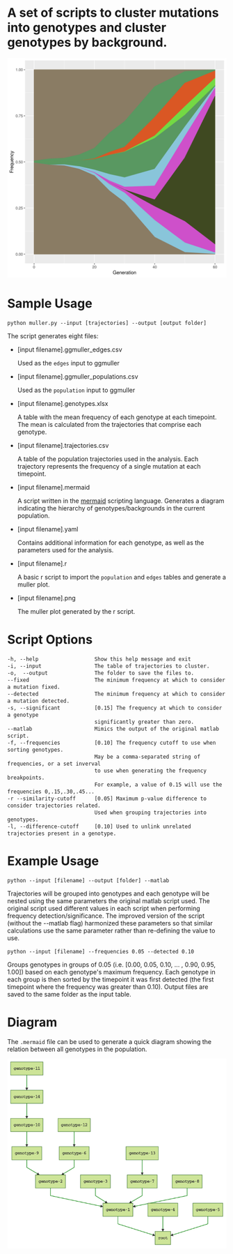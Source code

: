 # A set of scripts to cluster mutations into genotypes and cluster genotypes by background.
![muller_plot](./data/B1_muller_try1.muller.png)

# Sample Usage

```
python muller.py --input [trajectories] --output [output folder]
```

The script generates eight files:
-  [input filename].ggmuller_edges.csv

	Used as the `edges` input to ggmuller

- [input filename].ggmuller_populations.csv

	Used as the `population` input to ggmuller

- [input filename].genotypes.xlsx

	A table with the mean frequency of each genotype at each timepoint. The mean is calculated from the trajectories that comprise each genotype.

- [input filename].trajectories.csv

	A table of the population trajectories used in the analysis. Each trajectory represents the frequency of a single mutation at each timepoint.

- [input filename].mermaid

	A script written in the [mermaid](https://mermaidjs.github.io) scripting language. Generates a diagram indicating the hierarchy of genotypes/backgrounds in the current population.

- [input filename].yaml

	Contains additional information for each genotype, as well as the parameters used for the analysis.

- [input filename].r

	A basic r script to import the `population` and `edges` tables and generate a muller plot.
	
- [input filename].png

	The muller plot generated by the r script.



# Script Options

	-h, --help                  Show this help message and exit
	-i, --input                 The table of trajectories to cluster.
	-o,  --output               The folder to save the files to.
	--fixed                     The minimum frequency at which to consider a mutation fixed.
	--detected                  The minimum frequency at which to consider a mutation detected.
	-s, --significant           [0.15] The frequency at which to consider a genotype 
	                            significantly greater than zero.
	--matlab                    Mimics the output of the original matlab script.
	-f, --frequencies           [0.10] The frequency cutoff to use when sorting genotypes. 
	                            May be a comma-separated string of frequencies, or a set inverval 
	                            to use when generating the frequency breakpoints. 
	                            For example, a value of 0.15 will use the frequencies 0,.15,.30,.45...
	-r --similarity-cutoff      [0.05] Maximum p-value difference to consider trajectories related. 
	                            Used when grouping trajectories into genotypes.
	-l, --difference-cutoff     [0.10] Used to unlink unrelated trajectories present in a genotype.

# Example Usage
```
python --input [filename] --output [folder] --matlab
```
Trajectories will be grouped into genotypes and each genotype will be nested using the same parameters the original matlab script used. The original script used different values in each script when performing frequency detection/significance. The improved version of the script (without the --matlab flag) harmonized these parameters so that similar calculations use the same parameter rather than re-defining the value to use.
```
python --input [filename] --frequencies 0.05 --detected 0.10
```
Groups genotypes in groups of 0.05 (i.e. [0.00, 0.05, 0.10, ... , 0.90, 0.95, 1.00]) based on each genotype's maximum frequency. Each genotype in each group is then sorted by the timepoint it was first detected (the first timepoint where the frequency was greater than 0.10). Output files are saved to the same folder as the input table.

# Diagram

The `.mermaid` file can be used to generate a quick diagram showing the relation between all genotypes in the population.

![diagram](./data/sample_mermaid_diagram.png)


